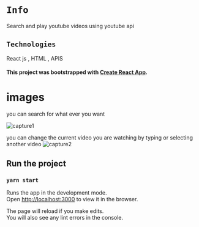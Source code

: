# `Info`
Search and play youtube videos using youtube api 

## `Technologies`
React js , HTML , APIS

#### This project was bootstrapped with [Create React App](https://github.com/facebook/create-react-app).
# images
you can search for what ever you want

![capture1](https://user-images.githubusercontent.com/51880108/103763895-2a60da80-5023-11eb-934f-1f8b2869f950.PNG)

you can change the current video you are watching by typing or selecting another video
![capture2](https://user-images.githubusercontent.com/51880108/103763981-554b2e80-5023-11eb-9516-b2f439abe11a.PNG)


## Run the project
### `yarn start`

Runs the app in the development mode.\
Open [http://localhost:3000](http://localhost:3000) to view it in the browser.

The page will reload if you make edits.\
You will also see any lint errors in the console.
